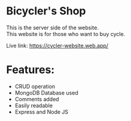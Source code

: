 # Bicycler's Shop
This is the server side of the website. <br/>
This website is for those who want to buy cycle.

Live link: https://cycler-website.web.app/

# Features: 
- CRUD operation
- MongoDB Database used
- Comments added
- Easily readable
- Express and Node JS

